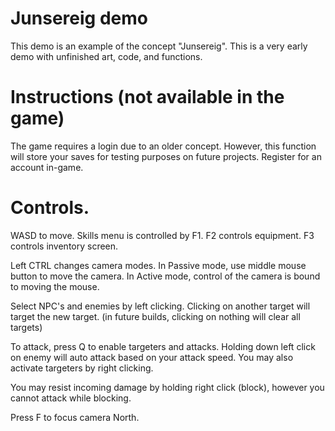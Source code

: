 # Junsereig demo

This demo is an example of the concept "Junsereig". This is a very early demo with unfinished art, code, and functions. 

# Instructions (not available in the game)

The game requires a login due to an older concept. However, this function will store your saves for testing purposes on future projects. Register for an account in-game.

# Controls.

WASD to move. Skills menu is controlled by F1. F2 controls equipment. F3 controls inventory screen.

Left CTRL changes camera modes. In Passive mode, use middle mouse button to move the camera. In Active mode, control of the camera is bound to moving the mouse.

Select NPC's and enemies by left clicking. Clicking on another target will target the new target. (in future builds, clicking on nothing will clear all targets)

To attack, press Q to enable targeters and attacks. Holding down left click on enemy will auto attack based on your attack speed. You may also activate targeters by right clicking.

You may resist incoming damage by holding right click (block), however you cannot attack while blocking.

Press F to focus camera North.